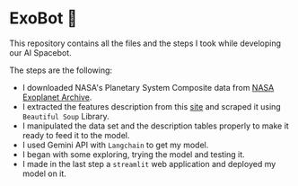 # ExoBot 🤖

This repository contains all the files and the steps I took while developing our AI Spacebot.

The steps are the following:
- I downloaded NASA's Planetary System Composite data from [NASA Exoplanet Archive](https://exoplanetarchive.ipac.caltech.edu/).
- I extracted the features description from this [site](https://exoplanetarchive.ipac.caltech.edu/docs/API_PS_columns.html) and scraped it using ```Beautiful Soup``` Library.
- I manipulated the data set and the description tables properly to make it ready to feed it to the model.
- I used Gemini API with ```Langchain``` to get my model.
- I began with some exploring, trying the model and testing it.
- I made in the last step a ```streamlit``` web application and deployed my model on it.
